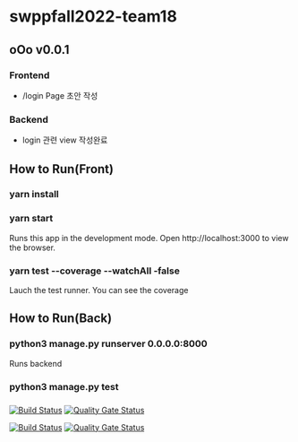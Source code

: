 

# swppfall2022-team18

## oOo v0.0.1
### Frontend
  * /login Page 초안 작성

### Backend
  * login 관련 view 작성완료

## How to Run(Front)
### yarn install
### yarn start
Runs this app in the development mode.
Open http://localhost:3000 to view the browser.

### yarn test --coverage --watchAll -false
Lauch the test runner.
You can see the coverage


## How to Run(Back)
### python3 manage.py runserver 0.0.0.0:8000
Runs backend
### python3 manage.py test

### 

[![Build Status](https://app.travis-ci.com/swsnu/swppfall2022-team18.svg?branch=main)](https://app.travis-ci.com/swsnu/swppfall2022-team18)
[![Quality Gate Status](https://sonarcloud.io/api/project_badges/measure?project=swsnu_swppfall2022-team18&metric=alert_status)](https://sonarcloud.io/summary/new_code?id=swsnu_swppfall2022-team18)

[![Build Status](https://app.travis-ci.com/swsnu/swppfall2022-team18.svg?branch=main)](https://app.travis-ci.com/swsnu/swppfall2022-team18)
[![Quality Gate Status](https://sonarcloud.io/api/project_badges/measure?project=swsnu_swppfall2022-team18&metric=alert_status)](https://sonarcloud.io/summary/new_code?id=swsnu_swppfall2022-team18)
